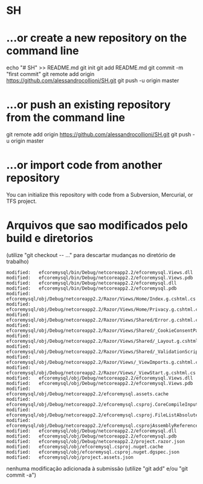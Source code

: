 # SH

# ...or create a new repository on the command line
echo "# SH" >> README.md
git init
git add README.md
git commit -m "first commit"
git remote add origin https://github.com/alessandrocollioni/SH.git
git push -u origin master
# ...or push an existing repository from the command line
git remote add origin https://github.com/alessandrocollioni/SH.git
git push -u origin master
# ...or import code from another repository
You can initialize this repository with code from a Subversion, Mercurial, or TFS project.



# Arquivos que sao modificados pelo build e diretorios

  (utilize "git checkout -- <arquivo>..." para descartar mudanças no diretório de trabalho)

	modified:   efcoremysql/bin/Debug/netcoreapp2.2/efcoremysql.Views.dll
	modified:   efcoremysql/bin/Debug/netcoreapp2.2/efcoremysql.Views.pdb
	modified:   efcoremysql/bin/Debug/netcoreapp2.2/efcoremysql.dll
	modified:   efcoremysql/bin/Debug/netcoreapp2.2/efcoremysql.pdb
	modified:   efcoremysql/obj/Debug/netcoreapp2.2/Razor/Views/Home/Index.g.cshtml.cs
	modified:   efcoremysql/obj/Debug/netcoreapp2.2/Razor/Views/Home/Privacy.g.cshtml.cs
	modified:   efcoremysql/obj/Debug/netcoreapp2.2/Razor/Views/Shared/Error.g.cshtml.cs
	modified:   efcoremysql/obj/Debug/netcoreapp2.2/Razor/Views/Shared/_CookieConsentPartial.g.cshtml.cs
	modified:   efcoremysql/obj/Debug/netcoreapp2.2/Razor/Views/Shared/_Layout.g.cshtml.cs
	modified:   efcoremysql/obj/Debug/netcoreapp2.2/Razor/Views/Shared/_ValidationScriptsPartial.g.cshtml.cs
	modified:   efcoremysql/obj/Debug/netcoreapp2.2/Razor/Views/_ViewImports.g.cshtml.cs
	modified:   efcoremysql/obj/Debug/netcoreapp2.2/Razor/Views/_ViewStart.g.cshtml.cs
	modified:   efcoremysql/obj/Debug/netcoreapp2.2/efcoremysql.Views.dll
	modified:   efcoremysql/obj/Debug/netcoreapp2.2/efcoremysql.Views.pdb
	modified:   efcoremysql/obj/Debug/netcoreapp2.2/efcoremysql.assets.cache
	modified:   efcoremysql/obj/Debug/netcoreapp2.2/efcoremysql.csproj.CoreCompileInputs.cache
	modified:   efcoremysql/obj/Debug/netcoreapp2.2/efcoremysql.csproj.FileListAbsolute.txt
	modified:   efcoremysql/obj/Debug/netcoreapp2.2/efcoremysql.csprojAssemblyReference.cache
	modified:   efcoremysql/obj/Debug/netcoreapp2.2/efcoremysql.dll
	modified:   efcoremysql/obj/Debug/netcoreapp2.2/efcoremysql.pdb
	modified:   efcoremysql/obj/Debug/netcoreapp2.2/project.razor.json
	modified:   efcoremysql/obj/efcoremysql.csproj.nuget.cache
	modified:   efcoremysql/obj/efcoremysql.csproj.nuget.dgspec.json
	modified:   efcoremysql/obj/project.assets.json

nenhuma modificação adicionada à submissão (utilize "git add" e/ou "git commit -a")


